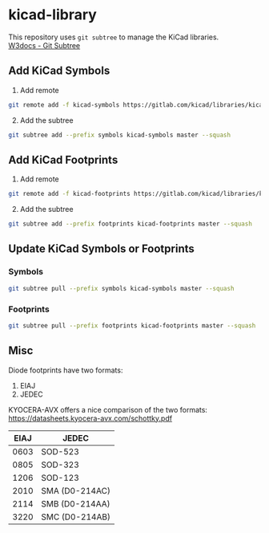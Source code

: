 # kicad-library

This repository uses `git subtree` to manage the KiCad libraries.  
[W3docs - Git Subtree](https://www.w3docs.com/learn-git/git-subtree.html)

## Add KiCad Symbols

1. Add remote
```bash
git remote add -f kicad-symbols https://gitlab.com/kicad/libraries/kicad-symbols.git
```

2. Add the subtree
```bash
git subtree add --prefix symbols kicad-symbols master --squash
```

## Add KiCad Footprints

1. Add remote
```bash
git remote add -f kicad-footprints https://gitlab.com/kicad/libraries/kicad-footprints.git
```

2. Add the subtree
```bash
git subtree add --prefix footprints kicad-footprints master --squash
```

## Update KiCad Symbols or Footprints

### Symbols
```bash
git subtree pull --prefix symbols kicad-symbols master --squash
```

### Footprints
```bash
git subtree pull --prefix footprints kicad-footprints master --squash
```

## Misc

Diode footprints have two formats:  
1. EIAJ
2. JEDEC

KYOCERA-AVX offers a nice comparison of the two formats:  
https://datasheets.kyocera-avx.com/schottky.pdf


| EIAJ | JEDEC          |
|------|----------------|
| 0603 | SOD-523        |
| 0805 | SOD-323        |
| 1206 | SOD-123        |
| 2010 | SMA (D0-214AC) |
| 2114 | SMB (D0-214AA) |
| 3220 | SMC (D0-214AB) |
